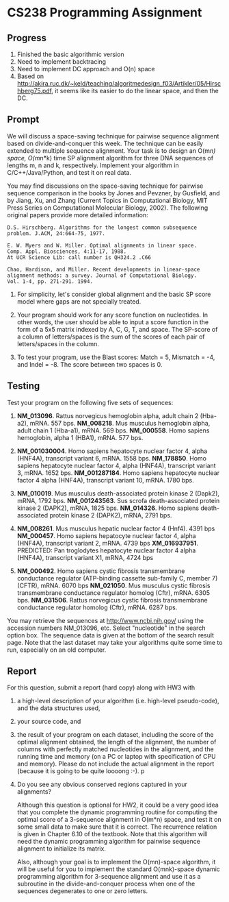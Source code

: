 # CS238 Programming Assignment
## Progress
1. Finished the basic algorithmic version
2. Need to implement backtracing
3. Need to implement DC approach and O(n) space
4. Based on http://akira.ruc.dk/~keld/teaching/algoritmedesign_f03/Artikler/05/Hirschberg75.pdf,
it seems like its easier to do the linear space, and then the DC.
## Prompt
We will discuss a space-saving technique for pairwise sequence alignment
    based on divide-and-conquer this week. The technique can be easily
    extended to multiple sequence alignment. Your task is to design an
    O(m*n) space, O(m*n*k) time SP alignment algorithm for three DNA
    sequences of lengths m, n and k, respectively. Implement your algorithm
    in C/C++/Java/Python, and test it on real data.

You may find discussions on the space-saving technique for pairwise 
    sequence comparison in the books by Jones and Pevzner, by Gusfield, 
    and by Jiang, Xu, and Zhang (Current Topics in Computational Biology, 
    MIT Press Series on Computational Molecular Biology, 2002). The 
    following original papers provide more detailed information:

    D.S. Hirschberg. Algorithms for the longest common subsequence
    problem. J.ACM, 24:664-75, 1977.

    E. W. Myers and W. Miller. Optimal alignments in linear space.
    Comp. Appl. Biosciences, 4:11-17, 1988.
    At UCR Science Lib: call number is QH324.2 .C66 

    Chao, Hardison, and Miller. Recent developments in linear-space
    alignment methods: a survey. Journal of Computational Biology.
    Vol. 1-4, pp. 271-291. 1994. 

1. For simplicity, let's consider global alignment and the basic 
         SP score model where gaps are not specially treated. 

2. Your program should work for any score function on nucleotides.
         In other words, the user should be able to input a score function in the form of a 
5x5 matrix indexed by A, C, G, T, and space. The SP-score of a column of letters/spaces is the sum of the 
scores of each pair of letters/spaces in the column.

3. To test your program, use the Blast scores: Match = 5, Mismatch = -4,
     and Indel = -8. The score between two spaces is 0.
## Testing
Test your program on the following five sets of sequences:
1. **NM_013096**.  Rattus norvegicus hemoglobin alpha, adult chain 2 (Hba-a2),
                     mRNA. 557 bps.
         **NM_008218**.  Mus musculus hemoglobin alpha, adult chain 1 (Hba-a1), 
                     mRNA. 569 bps.
         **NM_000558**.  Homo sapiens hemoglobin, alpha 1 (HBA1), mRNA. 577 bps.

2. **NM_001030004**. Homo sapiens hepatocyte nuclear factor 4, alpha 
                       (HNF4A), transcript variant 6, mRNA. 1558 bps.
**NM_178850**.    Homo sapiens hepatocyte nuclear factor 4, alpha 
                       (HNF4A), transcript variant 3, mRNA. 1652 bps.
         **NM_001287184**. Homo sapiens hepatocyte nuclear factor 4 alpha (HNF4A), 
                       transcript variant 10, mRNA. 1780 bps.

3. **NM_010019**. Mus musculus death-associated protein kinase 2 (Dapk2),
                    mRNA, 1792 bps.
         **NM_001243563**. Sus scrofa death-associated protein kinase 2 (DAPK2),
                    mRNA, 1825 bps.
         **NM_014326**. Homo sapiens death-associated protein kinase 2 (DAPK2), 
                    mRNA, 2791 bps.

4. **NM_008261**. Mus musculus hepatic nuclear factor 4 (Hnf4). 4391 bps
         **NM_000457**. Homo sapiens hepatocyte nuclear factor 4, alpha (HNF4A), 
                    transcript variant 2, mRNA. 4739 bps
         **XM_016937951**. PREDICTED: Pan troglodytes hepatocyte nuclear factor 4 
                    alpha (HNF4A), transcript variant X1, mRNA, 4724 bps

5. **NM_000492**. Homo sapiens cystic fibrosis transmembrane conductance
                    regulator (ATP-binding cassette sub-family C, member 7) 
                    (CFTR), mRNA. 6070 bps
         **NM_021050**. Mus musculus cystic fibrosis transmembrane conductance
                    regulator homolog (Cftr), mRNA. 6305 bps.
         **NM_031506**. Rattus norvegicus cystic fibrosis transmembrane 
                    conductance regulator homolog (Cftr), mRNA. 6287 bps.

You may retrieve the sequences at http://www.ncbi.nih.gov/
using the accession numbers NM_013096, etc.  Select "nucleotide" in 
         the search option box. The sequence data is given at the bottom of 
         the search result page. Note that the last dataset may take your 
         algorithms quite some time to run, especially on an old computer.
## Report
For this question, submit a report (hard copy) along with HW3 with
                                                  
1. a high-level description of your algorithm (i.e. high-level
        pseudo-code), and the data structures used,
2. your source code, and
3. the result of your program on each dataset, including the
    score of the optimal alignment obtained, the length of the alignment,
   the number of columns with perfectly matched nucleotides in the
   alignment, and the running time and memory (on a PC or laptop
   with specification of CPU and memory). Please do not include
   the actual alignment in the report (because it is going to be quite
   loooong :-). p
4. Do you see any obvious conserved regions captured in your alignments?


   Although this question is optional for HW2, it could be a very good idea
   that you complete the dynamic programming routine for computing the 
   optimal score of a 3-sequence alignment in O(m*n) space, and test it on
   some small data to make sure that it is correct. The recurrence relation is
   given in Chapter 6.10 of the textbook. Note that this algorithm will need
   the dynamic programming algorithm for pairwise sequence alignment to 
   initialize its matrix.


   Also, although your goal is to implement the O(mn)-space algorithm, it
   will be useful for you to implement the standard O(mnk)-space dynamic 
   programming algorithm for 3-sequence alignment and use it as a subroutine 
   in the divide-and-conquer process when one of the sequences degenerates 
   to one or zero letters.
